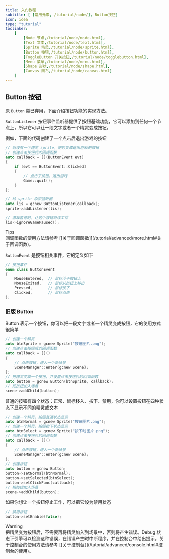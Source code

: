 ```yaml
---
title: 入门教程
subtitle: [ [常用元素, /tutorial/node/], Button按钮]
icon: idea
type: "tutorial"
toclinker: 
    [
        [Node 节点,/tutorial/node/node.html],
        [Text 文本,/tutorial/node/text.html],
        [Sprite 精灵,/tutorial/node/sprite.html],
        [Button 按钮,/tutorial/node/button.html],
        [ToggleButton 开关按钮,/tutorial/node/togglebutton.html],
        [Menu 菜单,/tutorial/node/menu.html],
        [Shape 形状,/tutorial/node/shape.html],
        [Canvas 画布,/tutorial/node/canvas.html]
    ]
---
```

## Button 按钮

原 `Button` 类已弃用，下面介绍按钮功能的实现方法。

`ButtonListener` 按钮事件监听器提供了按钮基础功能，它可以添加到任何一个节点上，所以它可以让一段文字或者一个精灵变成按钮。

例如，下面的代码创建了一个点击后退出游戏的按钮

```cpp
// 假设有一个精灵 sprite，把它变成退出游戏的按钮
// 创建点击按钮后的回调函数
auto callback = [](ButtonEvent evt)
{
    if (evt == ButtonEvent::Clicked)
    {
        // 点击了按钮，退出游戏
        Game::quit();
    }
};

// 给 sprite 添加监听器
auto lis = gcnew ButtonListener(callback);
sprite->addListener(lis);

// 游戏暂停时，让这个按钮继续工作
lis->ignoreGamePaused();
```

<div class="ui info message"><div class="header">Tips </div>
回调函数的使用方法请参考 [[关于回调函数]](/tutorial/advanced/more.html#关于回调函数)。
</div>

`ButtonEvent` 是按钮相关事件，它的定义如下

```cpp
// 按钮事件
enum class ButtonEvent
{
	MouseEntered,  // 鼠标浮于按钮上
	MouseExited,   // 鼠标从按钮上移出
	Pressed,       // 鼠标按下
	Clicked,       // 鼠标点击
};
```

### 旧版 Button

Button 表示一个按钮，你可以把一段文字或者一个精灵变成按钮，它的使用方式很简单

```cpp
// 创建一个精灵
auto btnSprite = gcnew Sprite("按钮图片.png");
// 创建点击按钮后的回调函数
auto callback = []() 
{
    // 点击按钮，进入一个新场景
    SceneManager::enter(gcnew Scene);
};
// 把精灵变成一个按钮，并设置点击按钮后的回调函数
auto button = gcnew Button(btnSprite, callback);
// 把按钮加入场景
scene->addChild(button);
```

普通的按钮有四个状态：正常、鼠标移入、按下、禁用，你可以设置按钮在四种状态下显示不同的精灵或文本

```cpp
// 创建一个精灵，按钮普通状态显示
auto btnNormal = gcnew Sprite("按钮图片.png");
// 创建一个精灵，按钮按下状态显示
auto btnSelect = gcnew Sprite("按下时图片.png");
// 创建点击按钮后的回调函数
auto callback = []() 
{
    // 点击按钮，进入一个新场景
    SceneManager::enter(gcnew Scene);
};
// 创建按钮
auto button = gcnew Button;
button->setNormal(btnNormal);
button->setSelected(btnSelect);
button->setClickFunc(callback);
// 把按钮加入场景
scene->addChild(button);
```

如果你想让一个按钮停止工作，可以把它设为禁用状态

```cpp
// 禁用按钮
button->setEnable(false);
```

<div class="ui warning message"><div class="header">Warning </div>
把精灵变为按钮后，不需要再将精灵加入到场景中，否则将产生错误。Debug 状态下引擎可以检测这种错误，在错误产生时中断程序，并在控制台中给出提示。关于控制台的使用方法请参考 [[关于控制台]](/tutorial/advanced/console.html#控制台的使用)。
</div>